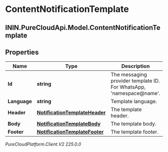 # ContentNotificationTemplate

## ININ.PureCloudApi.Model.ContentNotificationTemplate

## Properties

|Name | Type | Description | Notes|
|------------ | ------------- | ------------- | -------------|
| **Id** | **string** | The messaging provider template ID. For WhatsApp, &#39;namespace@name&#39;. | [optional] |
| **Language** | **string** | Template language. | [optional] |
| **Header** | [**NotificationTemplateHeader**](NotificationTemplateHeader) | The template header. | [optional] |
| **Body** | [**NotificationTemplateBody**](NotificationTemplateBody) | The template body. | |
| **Footer** | [**NotificationTemplateFooter**](NotificationTemplateFooter) | The template footer. | [optional] |



_PureCloudPlatform.Client.V2 225.0.0_
